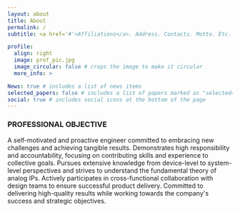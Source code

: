 ```yaml
---
layout: about
title: About
permalink: /
subtitle: <a href='#'>Affiliations</a>. Address. Contacts. Motto. Etc.

profile:
  align: right
  image: prof_pic.jpg
  image_circular: false # crops the image to make it circular
  more_info: >

News: true # includes a list of news items
selected_papers: false # includes a list of papers marked as "selected={true}"
social: true # includes social icons at the bottom of the page
---
```


### PROFESSIONAL OBJECTIVE
A self-motivated and proactive engineer committed to embracing new challenges and achieving tangible results. Demonstrates high responsibility and accountability, focusing on contributing skills and experience to collective goals. Pursues extensive knowledge from device-level to system-level perspectives and strives to understand the fundamental theory of analog IPs. Actively participates in cross-functional collaboration with design teams to ensure successful product delivery. Committed to 
delivering high-quality results while working towards the company's success and strategic objectives.
